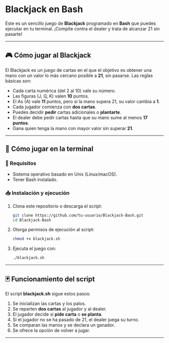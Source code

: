 # Blackjack en Bash

Este es un sencillo juego de **Blackjack** programado en **Bash** que puedes ejecutar en tu terminal. ¡Compite contra el dealer y trata de alcanzar 21 sin pasarte!

---

## 🎮 Cómo jugar al Blackjack

El Blackjack es un juego de cartas en el que el objetivo es obtener una mano con un valor lo más cercano posible a **21**, sin pasarse. Las reglas básicas son:

- Cada carta numérica (del 2 al 10) vale su número.
- Las figuras (J, Q, K) valen **10** puntos.
- El As (A) vale **11** puntos, pero si la mano supera 21, su valor cambia a **1**.
- Cada jugador comienza con **dos cartas**.
- Puedes decidir **pedir** cartas adicionales o **plantarte**.
- El dealer debe pedir cartas hasta que su mano sume al menos **17 puntos**.
- Gana quien tenga la mano con mayor valor sin superar **21**.

---

## 🚀 Cómo jugar en la terminal

### 📌 Requisitos

- Sistema operativo basado en Unix (Linux/macOS).
- Tener Bash instalado.

### 📥 Instalación y ejecución

1. Clona este repositorio o descarga el script:
   ```sh
   git clone https://github.com/tu-usuario/Blackjack-Bash.git
   cd Blackjack-Bash
   ```
2. Otorga permisos de ejecución al script:
   ```sh
   chmod +x blackjack.sh
   ```
3. Ejecuta el juego con:
   ```sh
   ./blackjack.sh
   ```

---

## 🃏 Funcionamiento del script

El script **blackjack.sh** sigue estos pasos:

1. Se inicializan las cartas y los palos.
2. Se reparten **dos cartas** al jugador y al dealer.
3. El jugador decide si **pide carta** o **se planta**.
4. Si el jugador no se ha pasado de 21, el dealer juega su turno.
5. Se comparan las manos y se declara un ganador.
6. Se ofrece la opción de volver a jugar.

---

